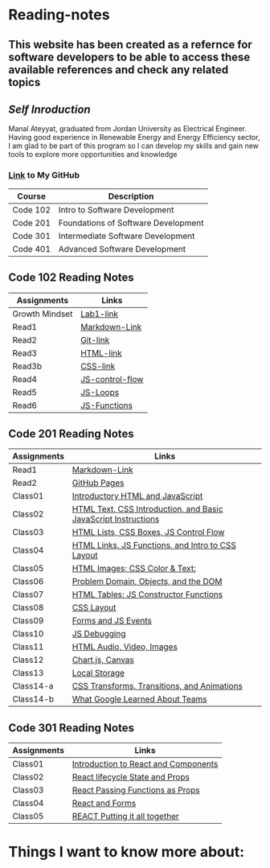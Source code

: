 # Reading-notes

## This website has been created as a refernce for software developers  to be able to access these available references and check any related topics


## *Self Inroduction* 
Manal Ateyyat, graduated from Jordan University as Electrical Engineer. 
Having good experience in Renewable Energy and Energy Efficiency sector, I am glad to be part of this program so I can develop my skills and gain new tools to explore more opportunities and knowledge
### [Link](https://github.com/Manal4888) to My GitHub

|Course  |Description|
|--------|---------|
|Code 102| Intro to Software Development|
|Code 201| Foundations of Software Development|
|Code 301| Intermediate Software Development|
|Code 401| Advanced Software Development|


## Code 102 Reading Notes

|Assignments|Links|
|-----------|---------|
|Growth Mindset|[Lab1-link](102/Lab1.md)|
|Read1| [Markdown-Link](102/Read1.md)|
|Read2|[Git-link](102/Read2.md)|
|Read3|[HTML-link](102/Read3.md)|
|Read3b|[CSS-link](102/Read3b.md)|
|Read4|[JS-control-flow](102/Read4.md)|
|Read5|[JS-Loops](102/Read5.md)|
|Read6|[JS-Functions](102/Read6.md)|


## Code 201 Reading Notes

|Assignments|Links|
|-----------|---------|
|Read1|[Markdown-Link](201/Read1.md)|
|Read2|[GitHub Pages](201/Read2.md)|
|Class01|[ Introductory HTML and JavaScript](201/Class01.md)|
|Class02|[HTML Text, CSS Introduction, and Basic JavaScript Instructions](201/Class02.md)|
|Class03|[HTML Lists, CSS Boxes, JS Control Flow](201/Class03.md)|
|Class04|[HTML Links, JS Functions, and Intro to CSS Layout](201/Class04.md)|
|Class05|[HTML Images; CSS Color & Text:](201/Class05.md)|
|Class06|[Problem Domain, Objects, and the DOM](201/Class06.md)
|Class07|[HTML Tables; JS Constructor Functions](201/Class07.md)
|Class08|[CSS Layout](201/Class08.md)
|Class09| [Forms and JS Events](201/Class09.md)
|Class10|[JS Debugging](201/Class10.md)
|Class11|[HTML Audio, Video, Images](201/Class11.md)
|Class12|[Chart.js, Canvas](201/Class12.md)
|Class13|[Local Storage](201/Class13.md)
|Class14-a|[CSS Transforms, Transitions, and Animations](201/Class14-a.md)
|Class14-b|[What Google Learned About Teams](201/Class14-b.md)





## Code 301 Reading Notes

|Assignments|Links|
|-----------|---------|
|Class01|[Introduction to React and Components](301/Class01.md)
|Class02| [React lifecycle State and Props](301/Class02.md)
|Class03| [React Passing Functions as Props](301/Class03.md)
|Class04| [React and Forms](301/Class04.md)
|Class05|[REACT Putting it all together](301/Class05.md)

# Things I want to know more about:
